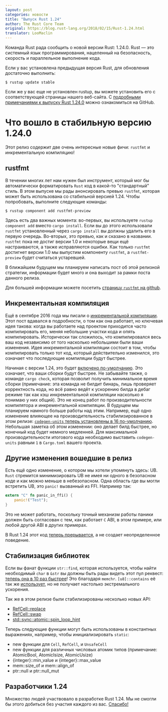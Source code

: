 ```yaml
---
layout: post
categories: новости
title: "Выпуск Rust 1.24"
author: The Rust Core Team
original: https://blog.rust-lang.org/2018/02/15/Rust-1.24.html
translator: LooMaclin
---
```


Команда Rust рада сообщить о новой версии Rust: 1.24.0. Rust — это системный язык программирования, нацеленный на безопасность, скорость и параллельное выполнение кода.

Если у вас установлена предыдущая версия Rust, для обновления достаточно выполнить:

```
$ rustup update stable
```

Если же у вас еще не установлен rustup, вы можете установить его с соответствующей страницы нашего веб-сайта. С [подробными примечаниями к выпуску Rust 1.24.0](https://github.com/rust-lang/rust/blob/master/RELEASES.md#version-1240-2018-02-15) можно ознакомиться на GitHub.

# Что вошло в стабильную версию 1.24.0

Этот релиз содержит две очень интересные новые фичи: `rustfmt` и инкрементальную компиляцию!

<!--cut-->

## rustfmt

В течении многих лет нам нужен был инструмент, который мог бы автоматически форматировать `Rust` код в какой-то "стандартный" стиль. В этом выпуске мы рады анонсировать превью `rustfmt`, которая может быть использована со стабильной версией 1.24. Чтобы попробовать, выполните следующие команды:

```
$ rustup component add rustfmt-preview
```

Здесь есть два важных момента: во-первых, вы используете `rustup component add` вместо `cargo install`. Если вы до этого использовали `rustfmt` установленный через `cargo install` вы должны удалить его в первую очередь. Во-вторых, это превью, как и сказано в названии. `rustfmt` пока не достиг версии 1.0 и некоторые вещи ещё настраиваются, а также исправляются ошибки. Как только `rustfmt` достигнет версии 1.0 мы выпустим компоненту `rustfmt`, а `rustfmt-preview` будет считаться устаревшей.

В ближайшем будущем мы планируем написать пост об этой релизной стратегии, информации будет много и она выходит за рамки поста данного релиза.

Для большей информации можете посетить [страницу `rustfmt` на github](https://github.com/rust-lang-nursery/rustfmt).

## Инкрементальная компиляция

Ещё в сентябре 2016 года мы писали о [инкрементальной компиляции](https://blog.rust-lang.org/2016/09/08/incremental.html). Этот пост вдавался в подробности, о том как она работает, но ключевая идея такова: когда вы работаете над проектом приходится часто компилировать его, меняя небольшие участки кода и опять компилировать. Исторически так сложилось, что компилировался весь ваш код независимо от того насколько небольшими были ваши изменения. Идея инкрементальной компиляции состоит в том, чтобы компилировать только тот код, который действительно изменился, это означает что последующие компиляции будут быстрее. 

Начиная с версии 1.24, это будет [включено по-умолчанию](https://github.com/rust-lang/cargo/pull/4817). Это означает, что ваши сборки будут быстрее. Не забывайте также, о команде `cargo check`, которая позволит получить минимальное время сборки (примечание: эта команда не билдит бинарь, лишь проверяет корректность кода, но всё равно ведёт к ускорению билда в дебаг режиме так как кэш инкрементальной компиляции насколько я понимаю у них общий). Это не конец работ по производительности компилятора и инкрементальной компиляции. В будущем мы планируем намного больше работы над этим. Например, ещё одно изменение влияющее на производительность стабилизированное в этом релизе: [`codegen-units` теперь установлены в 16 по-умолчанию](https://github.com/rust-lang/rust/pull/46910).  Небольшая заметка об этом изменении: оно делает билд быстрее, но конечный код будет немного медленней. Для максимальной производительности итогового кода необходимо выставить `codegen-units` равным `1` в `Cargo.toml` вашего проекта. 

## Другие изменения вошедшие в релиз

Есть ещё одно изменение, о котором мы хотели упомянуть здесь: UB. `Rust` стремится минимизировать UB не имея ни одного в безопасном коде и как можно меньше в небезопасном. Одна область где вы могли встретить UB, это `panic!` вызванный из FFI. Например так:

```rust
extern "C" fn panic_in_ffi() {
    panic!("Test");
}
```

Это не может работать, поскольку точный механизм работы паники должен быть согласован с тем, как работает `C` ABI, в этом примере, или любой другой ABI в других примерах.

В Rust 1.24 этот код [теперь прерывается](https://github.com/rust-lang/rust/pull/46833), а не создает неопределенное поведение.

## Стабилизация библиотек

Если вы фанат функции `str::find`, которая используется, чтобы найти необходимый `char` в `&str` вы должны быть рады видеть этот пул реквест: [теперь она в 10 раз быстрее](https://github.com/rust-lang/rust/pull/46735)! Это благодаря `memchr`. `[u8]::contains` её так же [использует](https://github.com/rust-lang/rust/pull/46713), но не получает настолько экстремального ускорения.

Так же в этом релизе были стабилизированы несколько новых API:

- [RefCell::replace](https://doc.rust-lang.org/std/cell/struct.RefCell.html#method.replace)
- [RefCell::swap](https://doc.rust-lang.org/std/cell/struct.RefCell.html#method.swap)
- [std::sync::atomic::spin_loop_hint](https://doc.rust-lang.org/std/sync/atomic/fn.spin_loop_hint.html)

Теперь следующие функции могут быть использованы в константных выражениях, например, чтобы инициализировать `static`:
- new функции для `Cell`, `RefCell`, и `UnsafeCell`
- new функции для различных числовых атомик типов (примечание: AtomicBool, AtomicIsize, AtomicUsize)
- {integer}::min_value и {integer}::max_value
- mem::size_of и mem::align_of 
- ptr::null и ptr::null_mut

## Разработчики 1.24

Множество людей участвовало в разработке Rust 1.24. Мы не смогли бы этого добиться без участия каждого из вас. [Спасибо!](https://blog.rust-lang.org/2018/02/15/Rust-1.24.html)